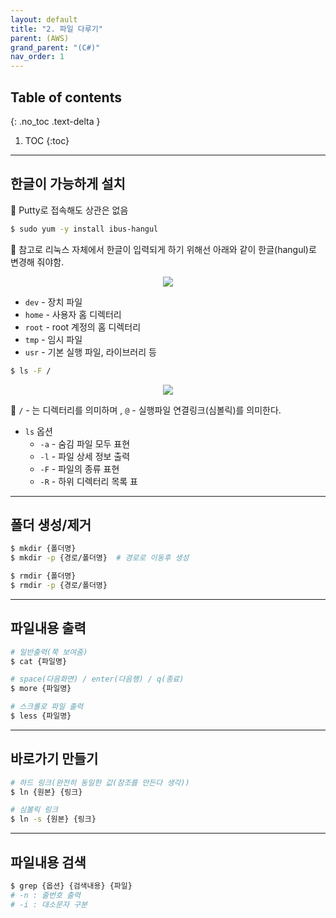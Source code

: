 ```yaml
---
layout: default
title: "2. 파일 다루기"
parent: (AWS)
grand_parent: "(C#)"
nav_order: 1
---
```


## Table of contents
{: .no_toc .text-delta }

1. TOC
{:toc}

---

## 한글이 가능하게 설치

🍓 Putty로 접속해도 상관은 없음

```bash
$ sudo yum -y install ibus-hangul
```

🍓 참고로 리눅스 자체에서 한글이 입력되게 하기 위해선 아래와 같이 한글(hangul)로 변경해 줘야함.

<p align="center">
  <img src="https://taehyungs-programming-blog.github.io/blog/assets/images/csharp/aws/aws-2-1.png"/>
</p>

* `dev` - 장치 파일
* `home` - 사용자 홈 디렉터리
* `root` - root 계정의 홈 디렉터리
* `tmp` - 임시 파일
* `usr` - 기본 실행 파일, 라이브러리 등

```bash
$ ls -F /
```

<p align="center">
  <img src="https://taehyungs-programming-blog.github.io/blog/assets/images/csharp/aws/aws-2-2.png"/>
</p>

🍓 `/` - 는 디렉터리를 의미하며 , `@` - 실행파일 연결링크(심볼릭)를 의미한다.

* `ls` 옵션
    * `-a` - 숨김 파일 모두 표현
    * `-l` - 파일 상세 정보 출력
    * `-F` - 파일의 종류 표현
    * `-R` - 하위 디렉터리 목록 표

---

## 폴더 생성/제거

```bash
$ mkdir {폴더명}
$ mkdir -p {경로/폴더명}  # 경로로 이동후 생성

$ rmdir {폴더명}
$ rmdir -p {경로/폴더명}
```

---

## 파일내용 출력

```bash
# 일반출력(쭉 보여줌)
$ cat {파일명}

# space(다음화면) / enter(다음행) / q(종료)
$ more {파일명}

# 스크롤로 파일 출력
$ less {파일명}
```

---

## 바로가기 만들기

```bash
# 하드 링크(완전히 동일한 값(참조를 만든다 생각))
$ ln {원본} {링크}

# 심볼릭 링크
$ ln -s {원본} {링크}
```

---

## 파일내용 검색

```bash
$ grep {옵션} {검색내용} {파일}
# -n : 줄번호 출력
# -i : 대소문자 구분
```
